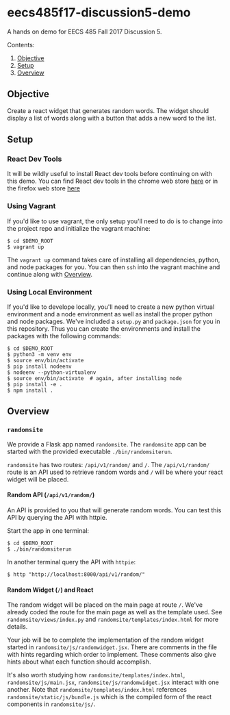 # eecs485f17-discussion5-demo

A hands on demo for EECS 485 Fall 2017 Discussion 5.

Contents:
1. [Objective](#objective)
2. [Setup](#setup)
3. [Overview](#overview)

## Objective

Create a react widget that generates random words. The widget should display a 
list of words along with a button that adds a new word to the list.

## Setup

### React Dev Tools
It will be wildly useful to install React dev tools before continuing on
with this demo. You can find React dev tools in the chrome web store 
[here](https://chrome.google.com/webstore/detail/react-developer-tools/fmkadmapgofadopljbjfkapdkoienihi)
or in the firefox web store 
[here](https://addons.mozilla.org/en-US/firefox/addon/react-devtools/)

### Using Vagrant
If you'd like to use vagrant, the only setup you'll need to do is to change into
the project repo and initialize the vagrant machine:
```shellsession
$ cd $DEMO_ROOT
$ vagrant up
```

The `vagrant up` command takes care of installing all dependencies, python, 
and node packages for you. You can then `ssh` into the vagrant machine and 
continue along with [Overview](#overview). 

### Using Local Environment
If you'd like to develope locally, you'll need to create a new python virtual
environment and a node environment as well as install the proper python and 
node packages. We've included a `setup.py` and `package.json` for you in this 
repository. Thus you can create the environments and install the packages with 
the following commands:
```shellsession
$ cd $DEMO_ROOT
$ python3 -m venv env
$ source env/bin/activate
$ pip install nodeenv
$ nodeenv --python-virtualenv
$ source env/bin/activate  # again, after installing node
$ pip install -e .
$ npm install .
```

## Overview

### `randomsite`
We provide a Flask app named `randomsite`. The `randomsite` app can be started
with the provided executable `./bin/randomsiterun`.

`randomsite` has two routes: `/api/v1/random/` and `/`. The `/api/v1/random/` 
route is an API used to retrieve random words and `/` will be where your react 
widget will be placed.

#### Random API (`/api/v1/random/`)

An API is provided to you that will generate random words. You can test this 
API by querying the API with httpie.

Start the app in one terminal:
```shellsession
$ cd $DEMO_ROOT
$ ./bin/randomsiterun
```

In another terminal query the API with `httpie`:
```shellsession
$ http "http://localhost:8000/api/v1/random/"
```

#### Random Widget (`/`) and React

The random widget will be placed on the main page at route `/`. We've already 
coded the route for the main page as well as the template used. See 
`randomsite/views/index.py` and `randomsite/templates/index.html` for more 
details.

Your job will be to complete the implementation of the random widget started
in `randomsite/js/randomwidget.jsx`. There are comments in the file with hints
regarding which order to implement. These comments also give hints about what 
each function should accomplish.

It's also worth studying how `randomsite/templates/index.html`, 
`randomsite/js/main.jsx`, `randomsite/js/randomwidget.jsx` interact with one 
another. Note that `randomsite/templates/index.html` references 
`randomsite/static/js/bundle.js` which is the compiled form of the react 
components in `randomsite/js/`.
